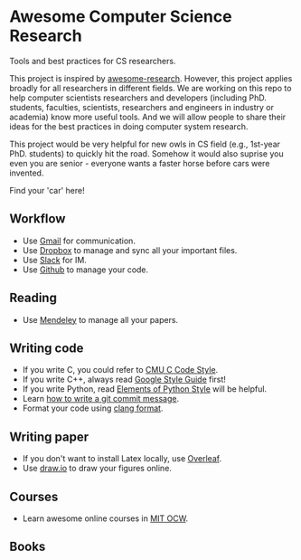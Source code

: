 # Awesome Computer Science Research

Tools and best practices for CS researchers.

This project is inspired by [awesome-research](https://github.com/emptymalei/awesome-research).
However, this project applies broadly for all researchers in different fields.
We are working on this repo to help computer scientists researchers and developers
(including PhD. students, faculties, scientists, researchers and engineers in
industry or academia) know more useful tools. And we will allow people to share
their ideas for the best practices in doing computer system research.

This project would be very helpful for new owls in CS field
(e.g., 1st-year PhD. students) to quickly hit the road. Somehow it would also
suprise you even you are senior - everyone wants a faster horse before cars
were invented.

Find your 'car' here!

## Workflow

* Use [Gmail](mail.google.com) for communication.
* Use [Dropbox](https://www.dropbox.com/) to manage and sync all your important files.
* Use [Slack](https://slack.com/) for IM.
* Use [Github](https://github.com/) to manage your code.

## Reading

* Use [Mendeley](https://www.mendeley.com/) to manage all your papers.

## Writing code

* If you write C, you could refer to [CMU C Code Style](https://users.ece.cmu.edu/~eno/coding/CCodingStandard.html).
* If you write C++, always read [Google Style Guide](http://google.github.io/styleguide/) first!
* If you write Python, read [Elements of Python Style](https://github.com/amontalenti/elements-of-python-style) will be helpful.
* Learn [how to write a git commit message](https://github.com/torvalds/subsurface-for-dirk/blob/a48494d2fbed58c751e9b7e8fbff88582f9b2d02/README#L88).
* Format your code using [clang format](https://clang.llvm.org/docs/ClangFormat.html).

## Writing paper

* If you don't want to install Latex locally, use [Overleaf](https://www.overleaf.com/).
* Use [draw.io](https://www.draw.io/) to draw your figures online.

## Courses

* Learn awesome online courses in [MIT OCW](https://clang.llvm.org/docs/ClangFormat.html).

## Books
